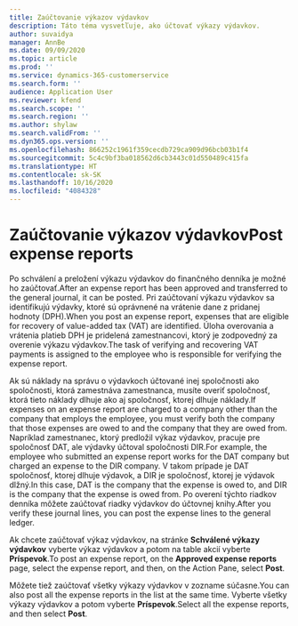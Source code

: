 ```yaml
---
title: Zaúčtovanie výkazov výdavkov
description: Táto téma vysvetľuje, ako účtovať výkazy výdavkov.
author: suvaidya
manager: AnnBe
ms.date: 09/09/2020
ms.topic: article
ms.prod: ''
ms.service: dynamics-365-customerservice
ms.search.form: ''
audience: Application User
ms.reviewer: kfend
ms.search.scope: ''
ms.search.region: ''
ms.author: shylaw
ms.search.validFrom: ''
ms.dyn365.ops.version: ''
ms.openlocfilehash: 866252c1961f359cecdb729ca909d96bcb03b1f4
ms.sourcegitcommit: 5c4c9bf3ba018562d6cb3443c01d550489c415fa
ms.translationtype: HT
ms.contentlocale: sk-SK
ms.lasthandoff: 10/16/2020
ms.locfileid: "4084328"
---
```

# <a name="post-expense-reports"></a><span data-ttu-id="d4787-103">Zaúčtovanie výkazov výdavkov</span><span class="sxs-lookup"><span data-stu-id="d4787-103">Post expense reports</span></span>

<span data-ttu-id="d4787-104">Po schválení a preložení výkazu výdavkov do finančného denníka je možné ho zaúčtovať.</span><span class="sxs-lookup"><span data-stu-id="d4787-104">After an expense report has been approved and transferred to the general journal, it can be posted.</span></span> <span data-ttu-id="d4787-105">Pri zaúčtovaní výkazu výdavkov sa identifikujú výdavky, ktoré sú oprávnené na vrátenie dane z pridanej hodnoty (DPH).</span><span class="sxs-lookup"><span data-stu-id="d4787-105">When you post an expense report, expenses that are eligible for recovery of value-added tax (VAT) are identified.</span></span> <span data-ttu-id="d4787-106">Úloha overovania a vrátenia platieb DPH je pridelená zamestnancovi, ktorý je zodpovedný za overenie výkazu výdavkov.</span><span class="sxs-lookup"><span data-stu-id="d4787-106">The task of verifying and recovering VAT payments is assigned to the employee who is responsible for verifying the expense report.</span></span>

<span data-ttu-id="d4787-107">Ak sú náklady na správu o výdavkoch účtované inej spoločnosti ako spoločnosti, ktorá zamestnáva zamestnanca, musíte overiť spoločnosť, ktorá tieto náklady dlhuje ako aj spoločnosť, ktorej dlhuje náklady.</span><span class="sxs-lookup"><span data-stu-id="d4787-107">If expenses on an expense report are charged to a company other than the company that employs the employee, you must verify both the company that those expenses are owed to and the company that they are owed from.</span></span> <span data-ttu-id="d4787-108">Napríklad zamestnanec, ktorý predložil výkaz výdavkov, pracuje pre spoločnosť DAT, ale výdavky účtoval spoločnosti DIR.</span><span class="sxs-lookup"><span data-stu-id="d4787-108">For example, the employee who submitted an expense report works for the DAT company but charged an expense to the DIR company.</span></span> <span data-ttu-id="d4787-109">V takom prípade je DAT spoločnosť, ktorej dlhuje výdavok, a DIR je spoločnosť, ktorej je výdavok dlžný.</span><span class="sxs-lookup"><span data-stu-id="d4787-109">In this case, DAT is the company that the expense is owed to, and DIR is the company that the expense is owed from.</span></span> <span data-ttu-id="d4787-110">Po overení týchto riadkov denníka môžete zaúčtovať riadky výdavkov do účtovnej knihy.</span><span class="sxs-lookup"><span data-stu-id="d4787-110">After you verify these journal lines, you can post the expense lines to the general ledger.</span></span>

<span data-ttu-id="d4787-111">Ak chcete zaúčtovať výkaz výdavkov, na stránke **Schválené výkazy výdavkov** vyberte výkaz výdavkov a potom na table akcií vyberte **Príspevok**.</span><span class="sxs-lookup"><span data-stu-id="d4787-111">To post an expense report, on the **Approved expense reports** page, select the expense report, and then, on the Action Pane, select **Post**.</span></span>

<span data-ttu-id="d4787-112">Môžete tiež zaúčtovať všetky výkazy výdavkov v zozname súčasne.</span><span class="sxs-lookup"><span data-stu-id="d4787-112">You can also post all the expense reports in the list at the same time.</span></span> <span data-ttu-id="d4787-113">Vyberte všetky výkazy výdavkov a potom vyberte **Príspevok**.</span><span class="sxs-lookup"><span data-stu-id="d4787-113">Select all the expense reports, and then select **Post**.</span></span>
